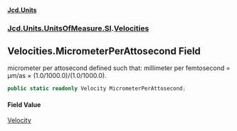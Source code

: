 #### [Jcd.Units](index 'index')
### [Jcd.Units.UnitsOfMeasure.SI](Jcd.Units.UnitsOfMeasure.SI 'Jcd.Units.UnitsOfMeasure.SI').[Velocities](Velocities 'Jcd.Units.UnitsOfMeasure.SI.Velocities')

## Velocities.MicrometerPerAttosecond Field

micrometer per attosecond defined such that: millimeter per femtosecond = μm/as × (1.0/1000.0)/(1.0/1000.0).

```csharp
public static readonly Velocity MicrometerPerAttosecond;
```

#### Field Value
[Velocity](Velocity 'Jcd.Units.UnitTypes.Velocity')